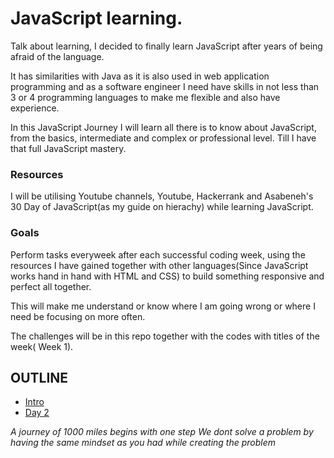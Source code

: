 # JavaScript learning.

Talk about learning, I decided to finally learn JavaScript after years of being afraid of the language.

It has similarities with Java as it is also used in web application programming and as a software engineer I need have skills in not less than 3 or 4 programming languages to make me flexible and also have experience. 

In this JavaScript Journey I will learn all there is to know about JavaScript, from the basics, intermediate and complex or professional level. Till I have that full JavaScript mastery.

### Resources

I will be utilising Youtube channels, Youtube, Hackerrank and Asabeneh's 30 Day of JavaScript(as my guide on hierachy) while learning JavaScript. 

### Goals

Perform tasks everyweek after each successful coding week, using the resources I have gained together with other languages(Since JavaScript works hand in hand with HTML and CSS) to build something responsive and perfect all together.

This will make me understand or know where I am going wrong or where I need be focusing on more often.

The challenges will be in this repo together with the codes with titles of the week( Week 1).


## OUTLINE 

- [Intro](./Day_1)
- [Day 2](./Day_2)

*A journey of 1000 miles begins with one step*
*We dont solve a problem by having the same mindset as you had while creating the problem*
